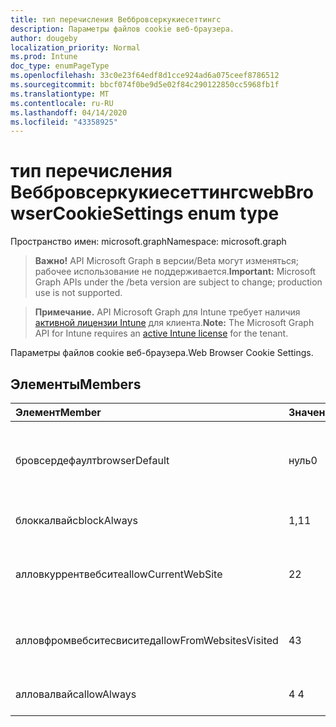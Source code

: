 ```yaml
---
title: тип перечисления Веббровсеркукиесеттингс
description: Параметры файлов cookie веб-браузера.
author: dougeby
localization_priority: Normal
ms.prod: Intune
doc_type: enumPageType
ms.openlocfilehash: 33c0e23f64edf8d1cce924ad6a075ceef8786512
ms.sourcegitcommit: bbcf074f0be9d5e02f84c290122850cc5968fb1f
ms.translationtype: MT
ms.contentlocale: ru-RU
ms.lasthandoff: 04/14/2020
ms.locfileid: "43358925"
---
```

# <a name="webbrowsercookiesettings-enum-type"></a><span data-ttu-id="1b6a0-103">тип перечисления Веббровсеркукиесеттингс</span><span class="sxs-lookup"><span data-stu-id="1b6a0-103">webBrowserCookieSettings enum type</span></span>

<span data-ttu-id="1b6a0-104">Пространство имен: microsoft.graph</span><span class="sxs-lookup"><span data-stu-id="1b6a0-104">Namespace: microsoft.graph</span></span>

> <span data-ttu-id="1b6a0-105">**Важно!** API Microsoft Graph в версии/Beta могут изменяться; рабочее использование не поддерживается.</span><span class="sxs-lookup"><span data-stu-id="1b6a0-105">**Important:** Microsoft Graph APIs under the /beta version are subject to change; production use is not supported.</span></span>

> <span data-ttu-id="1b6a0-106">**Примечание.** API Microsoft Graph для Intune требует наличия [активной лицензии Intune](https://go.microsoft.com/fwlink/?linkid=839381) для клиента.</span><span class="sxs-lookup"><span data-stu-id="1b6a0-106">**Note:** The Microsoft Graph API for Intune requires an [active Intune license](https://go.microsoft.com/fwlink/?linkid=839381) for the tenant.</span></span>

<span data-ttu-id="1b6a0-107">Параметры файлов cookie веб-браузера.</span><span class="sxs-lookup"><span data-stu-id="1b6a0-107">Web Browser Cookie Settings.</span></span>

## <a name="members"></a><span data-ttu-id="1b6a0-108">Элементы</span><span class="sxs-lookup"><span data-stu-id="1b6a0-108">Members</span></span>
|<span data-ttu-id="1b6a0-109">Элемент</span><span class="sxs-lookup"><span data-stu-id="1b6a0-109">Member</span></span>|<span data-ttu-id="1b6a0-110">Значение</span><span class="sxs-lookup"><span data-stu-id="1b6a0-110">Value</span></span>|<span data-ttu-id="1b6a0-111">Описание</span><span class="sxs-lookup"><span data-stu-id="1b6a0-111">Description</span></span>|
|:---|:---|:---|
|<span data-ttu-id="1b6a0-112">бровсердефаулт</span><span class="sxs-lookup"><span data-stu-id="1b6a0-112">browserDefault</span></span>|<span data-ttu-id="1b6a0-113">нуль</span><span class="sxs-lookup"><span data-stu-id="1b6a0-113">0</span></span>|<span data-ttu-id="1b6a0-114">Значение по умолчанию браузера без намерения.</span><span class="sxs-lookup"><span data-stu-id="1b6a0-114">Browser default value, no intent.</span></span>|
|<span data-ttu-id="1b6a0-115">блоккалвайс</span><span class="sxs-lookup"><span data-stu-id="1b6a0-115">blockAlways</span></span>|<span data-ttu-id="1b6a0-116">1,1</span><span class="sxs-lookup"><span data-stu-id="1b6a0-116">1</span></span>|<span data-ttu-id="1b6a0-117">Всегда блокируйте файлы cookie.</span><span class="sxs-lookup"><span data-stu-id="1b6a0-117">Always block cookies.</span></span>|
|<span data-ttu-id="1b6a0-118">алловкуррентвебсите</span><span class="sxs-lookup"><span data-stu-id="1b6a0-118">allowCurrentWebSite</span></span>|<span data-ttu-id="1b6a0-119">2</span><span class="sxs-lookup"><span data-stu-id="1b6a0-119">2</span></span>|<span data-ttu-id="1b6a0-120">Разрешить файлы cookie с текущего веб-сайта.</span><span class="sxs-lookup"><span data-stu-id="1b6a0-120">Allow cookies from current Web site.</span></span>|
|<span data-ttu-id="1b6a0-121">алловфромвебситесвиситед</span><span class="sxs-lookup"><span data-stu-id="1b6a0-121">allowFromWebsitesVisited</span></span>|<span data-ttu-id="1b6a0-122">4</span><span class="sxs-lookup"><span data-stu-id="1b6a0-122">3</span></span>|<span data-ttu-id="1b6a0-123">Разрешить файлы cookie со посещенных веб-сайтов.</span><span class="sxs-lookup"><span data-stu-id="1b6a0-123">Allow Cookies from websites visited.</span></span>|
|<span data-ttu-id="1b6a0-124">алловалвайс</span><span class="sxs-lookup"><span data-stu-id="1b6a0-124">allowAlways</span></span>|<span data-ttu-id="1b6a0-125">4 </span><span class="sxs-lookup"><span data-stu-id="1b6a0-125">4</span></span>|<span data-ttu-id="1b6a0-126">Всегда разрешать файлы cookie.</span><span class="sxs-lookup"><span data-stu-id="1b6a0-126">Always allow cookies.</span></span>|



